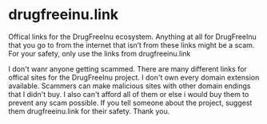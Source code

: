 # drugfreeinu.link
Offical links for the DrugFreeInu ecosystem. Anything at all for DrugFreeInu that you go to from the internet that isn’t from these links might be a scam. For your safety, only use the links from drugfreeinu.link

I don't wanr anyone getting scammed. There are many different links for offical sites for the DrugFreeInu project. I don't own every domain extension available. Scammers can make malicious sites with other domain endings that I didn't buy. I also can't afford all of them or else i would buy them to prevent any scam possible. If you tell someone about the project, suggest them drugfreeinu.link for their safety. Thank you. 
